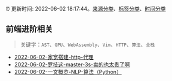 :alarm_clock: 更新时间: 2022-06-02 18:17:44。[来源分类](../README.md)、[标签分类](../TAGS.md)、[时间分类](../TIMELINE.md)

## 前端进阶相关


> 关键字：`AST`、`GPU`、`WebAssembly`、`Vim`、`HTTP`、`算法`、`全栈`



- [2022-06-02-家宽搭建-http-代理](https://www.v2ex.com/t/857042) 
- [2022-06-02-罗技这-master-3s-卖的也太贵了啊](https://www.v2ex.com/t/857038) 
- [2022-06-02-一文概览-NLP-算法（Python）](https://toutiao.io/k/jbwk2nr) 